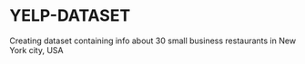 # YELP-DATASET
Creating dataset containing info about 30 small business restaurants in New York city, USA
